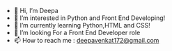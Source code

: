 - 👋 Hi, I’m Deepa
- 👀 I’m interested in Python and Front End Developing!
- 🌱 I’m currently learning Python,HTML and CSS!
- 💞️ I’m looking For a Front End Developer role
- 📫 How to reach me : deepavenkat172@gmail.com

<!---
DeepaVenkat11/DeepaVenkat11 is a ✨ special ✨ repository because its `README.md` (this file) appears on your GitHub profile.
You can click the Preview link to take a look at your changes.
--->






